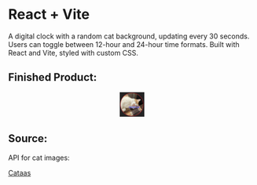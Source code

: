 # React + Vite

A digital clock with a random cat background, updating every 30 seconds. Users can toggle between 12-hour and 24-hour time formats. Built with React and Vite, styled with custom CSS.

## Finished Product:
<p align="center">
  <img src="./github_image/cat_clock.jpg" style="height: 50px; width: 50px;">
</p>

## Source:
<p style="align=center">API for cat images:</p>
<a href="www.cataas.com" taget="_blank">Cataas</a>

